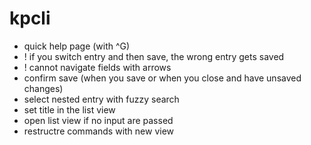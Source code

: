 # kpcli


- quick help page (with ^G)
- ! if you switch entry and then save, the wrong entry gets saved
- ! cannot navigate fields with arrows
- confirm save (when you save or when you close and have unsaved changes)
- select nested entry with fuzzy search
- set title in the list view
- open list view if no input are passed
- restructre commands with new view
